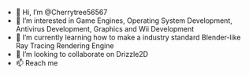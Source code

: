 - 👋 Hi, I’m @Cherrytree56567
- 👀 I’m interested in Game Engines, Operating System Development, Antivirus Development, Graphics and Wii Development
- 🌱 I’m currently learning how to make a industry standard Blender-like Ray Tracing Rendering Engine
- 💞️ I’m looking to collaborate on Drizzle2D
- 📫 Reach me

<!---
Cherrytree56567/Cherrytree56567 is a ✨ special ✨ repository because its `README.md` (this file) appears on your GitHub profile.
You can click the Preview link to take a look at your changes.
--->
